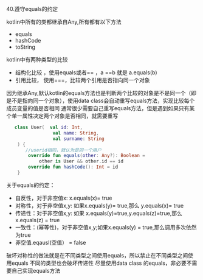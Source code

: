 40.遵守equals的约定

kotlin中所有的类都继承自Any,所有都有以下方法

- equals 
- hashCode 
-  toString

kotlin中有两种类型的比较

- 结构化比较 ，使用equals或者==    ，a ==b 就是 a.equals(b)
- 引用比较， 使用===，比较两个引用是否指向同一个对象

因为继承Any,默认kotlin的equals方法也是判断两个比较的对象是不是同一个（即是不是指向同一个对象），使用data class会自动重写equals方法，实现比较每个成员变量的值是否相同
通常很少需要自己重写equals方法，但是遇到如果只有某个单一属性决定两个对象是否相同，就需要重写
```kotlin
   class User(  val id: Int,
                 val name: String,
                 val surname: String
    ) {
       //userid相同，就认为是同一个用户
        override fun equals(other: Any?): Boolean =
            other is User && other.id == id
        override fun hashCode(): Int = id
    }
```
 关于equals的约定：

- 自反性，对于非空值x: x.equals(x)= true
- 对称性，对于非空值x,y: 如果x.equals(y)= true,那么 y.equals(x)= true
- 传递性：对于非空值x,y: 如果 x.equals(y)=true,y.equals(z)=true,那么x.equals(z) = true
- 一致性：(幂等性)，对于非空值x,y;如果x.equals(y) = true,那么调用多次依然为true
- 非空值.eqausl(空值） = false 

破坏对称性的做法就是在不同类型之间使用equals，所以禁止在不同类型之间使用equals
不同的类型也会破坏传递性
尽量使用data class 的equals，非必要不需要自己实现equals方法
